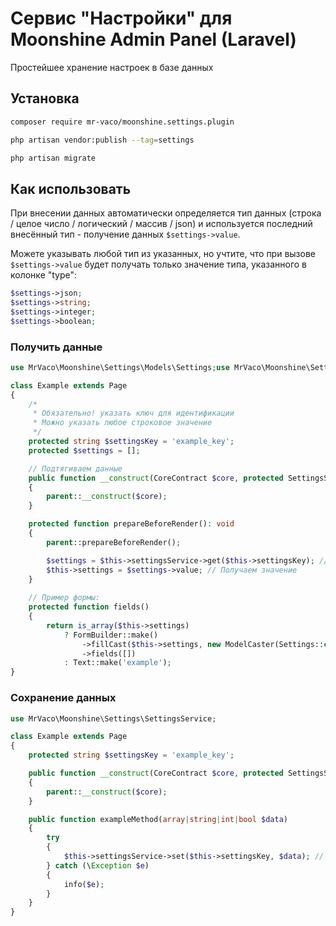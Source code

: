 # Сервис "Настройки" для Moonshine Admin Panel (Laravel)

Простейшее хранение настроек в базе данных

## Установка

```bash
composer require mr-vaco/moonshine.settings.plugin
```

```bash
php artisan vendor:publish --tag=settings
```

```bash
php artisan migrate
```

## Как использовать

При внесении данных автоматически определяется тип данных (строка / целое число / логический / массив / json) и используется последний внесённый тип - получение данных ```$settings->value```.

Можете указывать любой тип из указанных, но учтите, что при вызове ```$settings->value``` будет получать только значение типа, указанного в колонке "type":

```php
$settings->json;
$settings->string;
$settings->integer;
$settings->boolean;
```

### Получить данные

```php
use MrVaco\Moonshine\Settings\Models\Settings;use MrVaco\Moonshine\Settings\SettingsService;

class Example extends Page
{
    /*
     * Обязательно! указать ключ для идентификации
     * Можно указать любое строковое значение
     */
    protected string $settingsKey = 'example_key';
    protected $settings = [];

    // Подтягиваем данные
    public function __construct(CoreContract $core, protected SettingsService $settingsService)
    {
        parent::__construct($core);
    }

    protected function prepareBeforeRender(): void
    {
        parent::prepareBeforeRender();

        $settings = $this->settingsService->get($this->settingsKey); // Получаем данные по ключу
        $this->settings = $settings->value; // Получаем значение
    }
    
    // Пример формы:
    protected function fields()
    {
        return is_array($this->settings)
            ? FormBuilder::make()
                ->fillCast($this->settings, new ModelCaster(Settings::class))
                ->fields([])
            : Text::make('example');
}
```

### Сохранение данных

```php
use MrVaco\Moonshine\Settings\SettingsService;

class Example extends Page
{
    protected string $settingsKey = 'example_key';

    public function __construct(CoreContract $core, protected SettingsService $settingsService)
    {
        parent::__construct($core);
    }

    public function exampleMethod(array|string|int|bool $data)
    {
        try
        {
            $this->settingsService->set($this->settingsKey, $data); // Сохраняем значение
        } catch (\Exception $e)
        {
            info($e);
        }
    }
}
```
